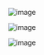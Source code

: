 ![image](https://github.com/fyoomm/sanlun/assets/44997169/36eb0285-d521-4502-a787-d90d8ca33f8f)

![image](https://github.com/fyoomm/sanlun/assets/44997169/2c0d8c24-c998-4760-aecd-f07066c0a778)

![image](https://gitee.com/fy0328/sk-rdk-manifests/raw/master/abc.png)
